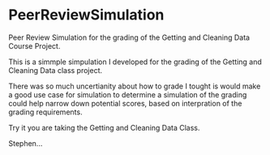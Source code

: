 PeerReviewSimulation
====================

Peer Review Simulation for the grading of the Getting and Cleaning Data Course Project.

This is a simmple simpulation I developed for the grading of the Getting and Cleaning Data class project.

There was so much uncertianity about how to grade I tought is would make a good use case for simulation
to determine a simulation of the grading could help narrow down potential scores, based on interpration of 
the grading requirements.

Try it you are taking the Getting and Cleaning Data Class.

Stephen...

